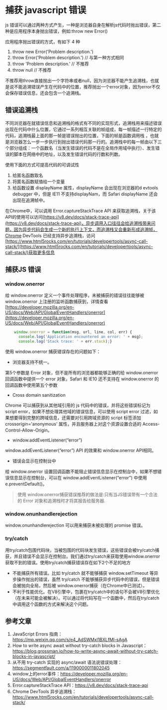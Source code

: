 # 捕获 javascript 错误

js 错误可以通过两种方式产生，一种是浏览器自身在解析js代码时抛出错误，第二种是应用程序本身抛出错误，例如:throw new Error()

应用程序抛出错误的方式，有如下 4 种

1. throw new Error('Problem description.')
2. throw Error('Problem description.') // 与第一种方式相同
3. throw 'Problem description.' // 不推荐
4. throw null // 不推荐

不推荐用throw直接抛出一个字符串或者null，因为浏览器不能产生追溯栈，也就是说不能追溯错误产生在代码中的位置，推荐抛出一个error对象，因为error不仅会保存错误信息，还会包含一个追溯栈。

## 错误追溯栈

不同浏览器在就错误信息和追溯栈的格式有不同的实现形式，追溯栈用来描述错误出现在代码中什么位置，它通过一系列相互关联的帧组成，每一帧描述一行特定的代码，追溯栈最上面的那一帧是错误抛出的位置，下面的帧是函数调用栈 ，也就是浏览器怎么一步一步执行到抛出错误代码那一行的。追溯栈中的每一帧由以下三个部分组成：一个函数名（当发生错误的代码不是在全局作用域中执行）、发生错误的脚本在网络中的地址，以及发生错误代码的行数和列数。

使用下面的方式可提高代码的可调试性

1. 给匿名函数取名
2. 将匿名函数赋值给一个变量
3. 给函数设置 displayName 属性，displayName 会出现在浏览器的d evtools debugger 中，但是 IE11 不支持displayNam，而 Safari displayName 还会出现在追溯帧中。

在Chrome中，可以调用 Error.captureStackTrace API 来获取追溯栈，关于该API的使用可以访问[https://v8.dev/docs/stack-trace-api](https://v8.dev/docs/stack-trace-api)，异步调用入口往往会给追溯栈带来问题，因为异步代码会生成一个新的执行上下文，而追溯栈又会重新形成追溯帧，Chrome DevTools 已经支持异步追溯栈，访问[https://www.html5rocks.com/en/tutorials/developertools/async-call-stack/](https://www.html5rocks.com/en/tutorials/developertools/async-call-stack/)获取更多信息

## 捕获JS 错误

### window.onerror

给 window.onerror 定义一个事件处理程序，未被捕获的错误往往能够被 window.onerror 上注册的监听函数捕获到，详情查看[https://developer.mozilla.org/en-US/docs/Web/API/GlobalEventHandlers/onerror](https://developer.mozilla.org/en-US/docs/Web/API/GlobalEventHandlers/onerror)
    
```javascript
    window.onerror = function(msg, url, line, col, err) {
      console.log('Application encountered an error: ' + msg);
      console.log('Stack trace: ' + err.stack);}
```

使用 window.onerror 捕获错误存在的问题如下：

* 浏览器支持不统一。

第5个参数是 Error 对象，但不是所有的浏览器都能够正确的给 window.onerror 回调函数中提供一个 error 对象，Safari 和 IE10 还不支持在 window.onerror 的回调函数中使用第五个参数

* Cross domain sanitization

Chrome 可以捕获到从其他域引用的 js 代码中的错误，并将这些错误标记为 script error，如果不想处理其他域的错误信息，可以使用 script error 过滤，如果想要得到完整的跨域信息，还需要对引用跨域资源的 script 标签添加 crossorigin='anonymous' 属性，并且服务器上对这个资源设置合适的 Access-Control-Allow-Origin。

* window.addEventListener(“error”)

 window.addEventListener(“error”) API 的效果和 window.onerror API相同。

* 错误会显示在控制台中

给 window.onerror 设置回调函数不能阻止错误信息显示在控制台中，如果不想错误信息显示在控制台，可以在 window.addEventListener(“error”) 中使用 e.preventDefault()。

> 使用 window.onerror捕获错误推荐的做法是:只有当JS错误带有一个合法的 Error 对象和追溯栈时才将其报告给服务器.

### window.onunhandlerejection

window.onunhandlerejection 可以用来捕获未被处理的 promise 错误。

### try/catch

用try/catch包围代码块，当被包围的代码块发生错误，这些错误会被try/catch捕获，并且错误不会显示在控制台。我们通过try/catch来获取使用window.onerror获取不到的错误。使用try/catch捕获错误存在如下2个不足的地方

* 不能捕获所有错误。比如 try/catch 就不能够捕获 window.setTimeout 等异步操作抛出的错误，虽然 try/catch 不能够捕获异步代码中的错误，但是错误会被抛向全局，然后被 window.onerror捕获（在Chrome中已测试）。
* 不利于性能优化。在V8引擎中，包裹在try/catch中的语句不会被V8引擎优化（在未来可能会被解决）。可以通过将代码写在一个函数中，然后在try/catch中调用这个函数的方式来解决这个问题。

## 参考文章

1. JavaScript Errors 指南：https://mp.weixin.qq.com/s/e4_AdSWMxl1BXLfMl-sAgA
2. How to write async await without try-catch blocks in Javascript：https://blog.grossman.io/how-to-write-async-await-without-try-catch-blocks-in-javascript/
3. 从不用 try-catch 实现的 async/await 语法说错误处理：https://segmentfault.com/a/1190000011802045
4. window上的error事件：https://developer.mozilla.org/en-US/docs/Web/API/GlobalEventHandlers/onerror
5. Error.captureStackTrace API：https://v8.dev/docs/stack-trace-api
6. Chrome DevTools 异步追溯栈：https://www.html5rocks.com/en/tutorials/developertools/async-call-stack/